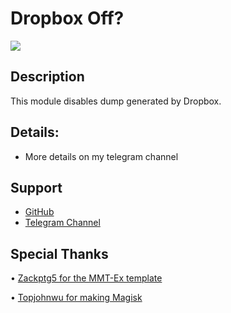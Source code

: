 # Dropbox Off?

![](https://i.ibb.co/qmsDdJm/1719996693289.png)

## Description
This module disables dump generated by Dropbox.

## Details:
- More details on my telegram channel

## Support
- [GitHub](https://github.com/LeanxModulostk/DropboxOff) 
- [Telegram Channel](https://t.me/modulostk)

## Special Thanks

• [Zackptg5 for the MMT-Ex template](https://github.com/Zackptg5)

• [Topjohnwu for making Magisk](https://github.com/topjohnwu)
